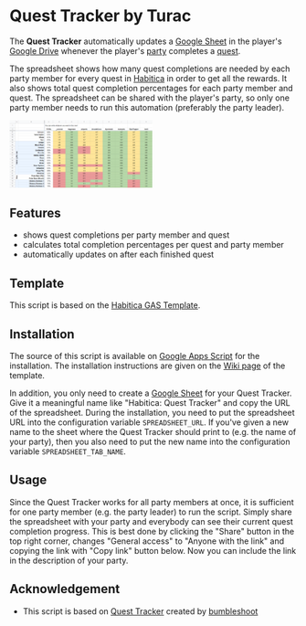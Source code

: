 # Quest Tracker by Turac
The **Quest Tracker** automatically updates a [Google Sheet](https://www.google.com/sheets/about/) in the player's [Google Drive](https://drive.google.com/) whenever the player's [party](https://habitica.fandom.com/wiki/Party) completes a [quest](https://habitica.fandom.com/wiki/Quests).

The spreadsheet shows how many quest completions are needed by each party member for every quest in [Habitica](https://habitica.com/) in order to get all the rewards. It also shows total quest completion percentages for each party member and quest.
The spreadsheet can be shared with the player's party, so only one party member needs to run this automation (preferably the party leader).

[<img title="Quest Tracker spreadsheet" src="https://github.com/bumbleshoot/quest-tracker/blob/main/quest-tracker.png?raw=true" width="250">](https://github.com/bumbleshoot/quest-tracker/blob/main/quest-tracker.png?raw=true)

## Features
* shows quest completions per party member and quest
* calculates total completion percentages per quest and party member
* automatically updates on after each finished quest

## Template
This script is based on the [Habitica GAS Template](https://habitica.fandom.com/wiki/Habitica_GAS_Template).

## Installation
The source of this script is available on [Google Apps Script](https://script.google.com/home/projects/1IgMRExXuXIsGg2JF3Covsyab8N7eUJbI2X5cQ7F7pfESPs1kaom9QTNp) for the installation.
The installation instructions are given on the [Wiki page](https://habitica.fandom.com/wiki/Habitica_GAS_Template#Installation) of the template.

In addition, you only need to create a [Google Sheet](https://sheets.google.com/create) for your Quest Tracker. Give it a meaningful name like "Habitica: Quest Tracker" and copy the URL of the spreadsheet. During the installation, you need to put the spreadsheet URL into the configuration variable `SPREADSHEET_URL`.
If you've given a new name to the sheet where the Quest Tracker should print to (e.g. the name of your party), then you also need to put the new name into the configuration variable `SPREADSHEET_TAB_NAME`.

## Usage
Since the Quest Tracker works for all party members at once, it is sufficient for one party member (e.g. the party leader) to run the script. Simply share the spreadsheet with your party and everybody can see their current quest completion progress.
This is best done by clicking the "Share" button in the top right corner, changes "General access" to "Anyone with the link" and copying the link with "Copy link" button below. Now you can include the link in the description of your party.

## Acknowledgement
* This script is based on [Quest Tracker](https://habitica.fandom.com/wiki/Quest_Tracker) created by [bumbleshoot](https://habitica.com/profile/35c3fb6f-fb98-4bc3-b57a-ac01137d0847)
